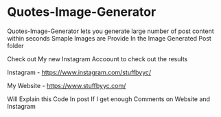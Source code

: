 # Quotes-Image-Generator

Quotes-Image-Generator lets you generate large number of post content within seconds 
Smaple Images are Provide In the Image Generated Post folder

Check out My new Instagram Accoount to check out the results

Instagram - https://www.instagram.com/stuffbyyc/

My Website - https://www.stuffbyyc.com/ 

Will Explain this Code In post If I get enough Comments on Website and Instagram
